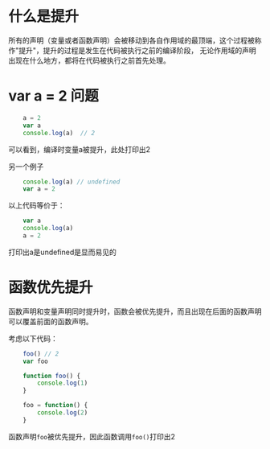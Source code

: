 # 什么是提升
所有的声明（变量或者函数声明）会被移动到各自作用域的最顶端，这个过程被称作"提升"，提升的过程是发生在代码被执行之前的编译阶段，
无论作用域的声明出现在什么地方，都将在代码被执行之前首先处理。

# var a = 2 问题

```javascript
    a = 2
    var a
    console.log(a)  // 2
```
可以看到，编译时变量a被提升，此处打印出2

另一个例子

```javascript
    console.log(a) // undefined
    var a = 2
```
以上代码等价于：

```javascript
    var a
    console.log(a)
    a = 2
```
打印出a是undefined是显而易见的

# 函数优先提升
函数声明和变量声明同时提升时，函数会被优先提升，而且出现在后面的函数声明可以覆盖前面的函数声明。

考虑以下代码：

```javascript
    foo() // 2
    var foo

    function foo() {
        console.log(1)
    }

    foo = function() {
        console.log(2)
    }
```

函数声明`foo`被优先提升，因此函数调用`foo()`打印出2